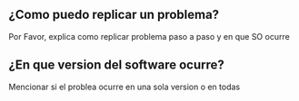 ## ¿Como puedo replicar un problema?
Por Favor, explica como replicar problema paso a paso y en que SO ocurre
## ¿En que version del software ocurre?
Mencionar si el problea ocurre en una sola version o en todas
